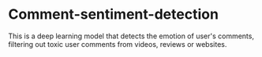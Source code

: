 # Comment-sentiment-detection
This is a deep learning model that detects the emotion of user's comments, filtering out toxic user comments from videos, reviews or websites.
